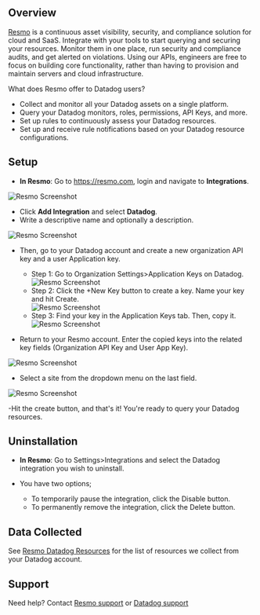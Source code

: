 ## Overview
[Resmo][1] is a continuous asset visibility, security, and compliance solution for cloud and SaaS. Integrate with your tools to start querying and securing your resources. Monitor them in one place, run security and compliance audits, and get alerted on violations.
Using our APIs, engineers are free to focus on building core functionality, rather than having to provision and maintain servers and cloud infrastructure.

What does Resmo offer to Datadog users?
- Collect and monitor all your Datadog assets on a single platform.
- Query your Datadog monitors, roles, permissions, API Keys, and more.
- Set up rules to continuously assess your Datadog resources.
- Set up and receive rule notifications based on your Datadog resource configurations.


## Setup

- **In Resmo**: Go to https://resmo.com, login and navigate to **Integrations**.<br/>

![Resmo Screenshot][2]

- Click **Add Integration** and select **Datadog**.<br />
- Write a descriptive name and optionally a description.

![Resmo Screenshot][3]

- Then, go to your Datadog account and create a new organization API key and a user Application key.<br />
  - Step 1: Go to Organization Settings>Application Keys on Datadog. <br />
![Resmo Screenshot][4]
  - Step 2: Click the +New Key button to create a key. Name your key and hit Create. <br />
![Resmo Screenshot][5]
  - Step 3: Find your key in the Application Keys tab. Then, copy it. <br />
![Resmo Screenshot][6]

- Return to your Resmo account. Enter the copied keys into the related key fields (Organization API Key and User App Key). <br />

![Resmo Screenshot][7]

- Select a site from the dropdown menu on the last field.

![Resmo Screenshot][8]

-Hit the create button, and that's it! You're ready to query your Datadog resources.

## Uninstallation

- **In Resmo**: Go to Settings>Integrations and select the Datadog integration you wish to uninstall. <br />

- You have two options;
  - To temporarily pause the integration, click the Disable button.
  - To permanently remove the integration, click the Delete button.

## Data Collected

See [Resmo Datadog Resources][9] for the list of resources we collect from your Datadog account.

## Support
Need help? Contact [Resmo support][10] or [Datadog support][11]

[1]: https://resmo.com
[2]: https://github.com/DataDog/integrations-extras/blob/master/resmo/assets/images/integrations.png
[3]: https://github.com/DataDog/integrations-extras/blob/master/resmo/assets/images/setup-integration.png
[4]: https://github.com/DataDog/integrations-extras/blob/master/resmo/assets/images/datadog-application-keys.png
[5]: https://github.com/DataDog/integrations-extras/blob/master/resmo/assets/images/datadog-new-key.png
[6]: https://github.com/DataDog/integrations-extras/blob/master/resmo/assets/images/datadog-created-key.png
[7]: https://github.com/DataDog/integrations-extras/blob/master/resmo/assets/images/resmo-key-setup.png
[8]: https://github.com/DataDog/integrations-extras/blob/master/resmo/assets/images/resmo-site-setup.png
[9]: https://docs.resmo.com/resources/datadog
[10]: https://www.resmo.com/contact
[11]: https://docs.datadoghq.com/help/